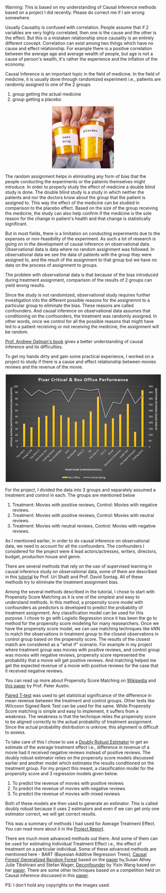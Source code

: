 Warning: This is based on my understanding of Causal Inference methods based on a project I did recently. Please do correct me if I am wrong somewhere. 

Usually Causality is confused with correlation. People assume that if 2 variables are very highly correlated, then one is the cause and the other is the effect. But this is a mistaken relationship since causality is an entirely different concept. Correlation can exist among two things which have no cause and effect relationship. For example there is a positive correlation between the average age and average wealth of people, but age is not a cause of person's wealth, it's rather the experience and the inflation of the economy.   

Causal Inference is an important topic in the field of medicine. In the field of medicine, it is usually done through randomized experiment i.e., patients are randomly assigned to one of the 2 groups 
1. group getting the actual medicine
2. group getting a placebo

<p align="center"><img alt="Placebo and Real Medicine" src="medicine.jpg"></p>


The random assignment helps in eliminating any form of bias that the people conducting the experiments or the patients themselves might introduce. In order to properly study the effect of medicine a double blind study is done. The double blind study is a study in which neither the patients and nor the doctors know about the group that the patient is assigned to. This way the effect of the medicine can be studied in comparison to the placebo effect. Based on the size of the group receiving the medicine, the study can also help confirm if the medicine is the sole reason for the change in patient's health and that change is statistically significant. 

But in most fields, there is a limitation on conducting experiments due to the expenses or non-feasibility of the experiment. As such a lot of research is going on in the development of causal inference on observational data. Observational data is data where no random assignment was followed. In observational data we see the data of patients with the group they were assigned to, and the result of the assignment to that group but we have no data on the process of assignment to groups.

The problem with observational data is that because of the bias introduced during treatment assignment, comparison of the results of 2 groups can yield wrong results. 

Since the study is not randomized, observational study requires further investigation into the different possible reasons for the assignemnt to a particular group to eliminate the bias. These reasons are called confounders. And causal inference on observational data assumes that conditioning on the confounders, the treatment was randomly assigned. In other words, once we control for all the possible reasons that might have led to a patient recieiving or not receiving the medicine, the assignment will be random. 

[Prof. Andrew Gelman's book](http://www.stat.columbia.edu/~gelman/arm/chap9.pdf) gives a better understanding of causal inference and its difficulties. 

To get my hands dirty and gain some practical experience, I worked on a project to study if there is a cause and effect relationship between movies reviews and the revenue of the movie. 

<p align="center"><img alt="Pixar Movies Revenue Vs Ratings" src="pixar.png"></p>

For the project, I divided the data into 3 groups and separately assumed a treatment and control in each. The groups are mentioned below 
1. Treatment: Movies with positive reviews, Control: Movies with negative reviews.
2. Treatment: Movies with positive reviews, Control: Movies with neutral reviews.
3. Treatment: Movies with neutral reviews, Control: Movies with negative reviews.

As I mentioned earlier, in order to do causal inference on observational data, we need to account for all the confounders. The confounders I considered for the project were 4 lead actors/actresses, writers, directors, budget, production house and genre.

There are several methods that rely on the use of supervised learning in causal inference study on observational data, some of them are described in this [tutorial](https://cs.nyu.edu/~shalit/slides.pdf) by Prof. Uri Shalit and Prof. David Sontag. All of these methods try to eliminate the treatment assignment bias.

Among the several methods described in the tutorial, I chose to start with Propensity Score Matching as it is one of the simplest and easy to understand methods. In this method, a propensity score model with confounders as predictors is developed to predict the probability of treatment assignment. Any classification model can be used for this purpose. I chose to go with Logistic Regression since it has been the go to method for the propensity score modeling for many reasearchers. Once we have the propensity score model, we can use matching techniques like kNN to match the observations in treatment group to the closest observations in control group based on the propensity score. The results of the closest match are considered as a "what if" scenario. For example in my project where treatment group was movies with positive reviews, and control group was movies with negative reviews, propensity score represented the probability that a movie will get positive reviews. And  matching helped me get the expected revenue of a movie with positive reviews for the case that it received negative reviews. 

You can read up more about Propensity Score Matching on [Wikipedia](https://en.wikipedia.org/wiki/Propensity_score_matching) and [this paper](https://www.ncbi.nlm.nih.gov/pmc/articles/PMC3144483/) by Prof. Peter Austin.

[Paired T-test](http://www.statstutor.ac.uk/resources/uploaded/paired-t-test.pdf) was used to get statistical significance of the difference in mean revenue between the treatment and control groups. Other tests like Wilcoxon Signed Rank Test can be used for the same. While Propensity Score matching is simple and easy to implement, it suffers from a weakness. The weakness is that the technique relies the propensity score to be aligned correctly to the actual probability of treatment assignment. Since the actual probability distribution is unknow, this alignment is difficult to assess.

To take care of this I chose to use a [Doubly Robust Estimator](https://www4.stat.ncsu.edu/~davidian/double.pdf) to get an estimate of the average treatment effect i.e., difference in revenue of a movie had it received negative reviews instead of positive reviews. The doubly robust estimator relies on the propensity score models discussed earlier and another model which estimates the results conditioned on the treatment group. For my project this meant, a classification model for the propensity score and 3 regression models given below. 
1. To predict the revenue of movies with positive reviews
2. To predict the revenue of movies with negative reviews
3. To predict the revenue of movies with mixed reviews

Both of these models are then used to generate an estimator. This is called doubly robust because it uses 2 estimators and even if we can get only one estimator correct, we will get correct results.

This was a summary of methods I had used for Average Treatment Effect. You can read more about it in the [Project Report](Project%20Report.pdf).

There are much more advanced methods out there. And some of them can be used for estimating Individual Treatment Effect i.e., the effect of treatment on a particular individual. Some of these advanced methods are mentioned here - BART (Bayesian Additive Regression Trees), [Causal Forest/ Generalized Random Forest](https://github.com/grf-labs/grf) based on the [paper](https://arxiv.org/pdf/1610.01271.pdf) by,Susan Athey Julie Tibshirani and Stefan Wager, [Deconfounder](https://github.com/blei-lab/deconfounder_tutorial) by Yixin Wang based on her [paper](https://arxiv.org/pdf/1805.06826.pdf).  There are some other techniques based on a competition held on Causal inference discussed in this [paper](https://arxiv.org/pdf/1707.02641.pdf).

PS: I don't hold any copyrights on the images used.
